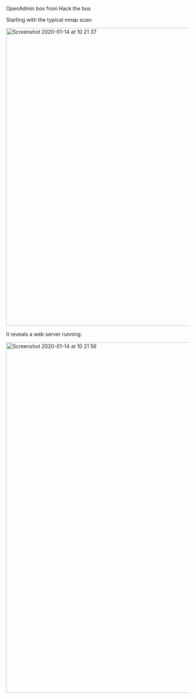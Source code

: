 OpenAdmin box from Hack the box

Starting with the typical nmap scan:

<img width="815" alt="Screenshot 2020-01-14 at 10 21 37" src="https://user-images.githubusercontent.com/47299364/75962321-d72e7080-5ec3-11ea-9e4b-89d435735c87.png">

It reveals a web server running:

<img width="959" alt="Screenshot 2020-01-14 at 10 21 56" src="https://user-images.githubusercontent.com/47299364/75962609-60de3e00-5ec4-11ea-8312-3eed0b3aa225.png">
